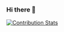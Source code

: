 ### Hi there 👋

[![Contribution Stats](https://github-contribution-stats.vercel.app/api/?username=Cylop)](https://github.com/LordDashMe/github-contribution-stats/)


<!--
**Cylop/Cylop** is a ✨ _special_ ✨ repository because its `README.md` (this file) appears on your GitHub profile.

Here are some ideas to get you started:

- 🔭 I’m currently working on ...
- 🌱 I’m currently learning ...
- 👯 I’m looking to collaborate on ...
- 🤔 I’m looking for help with ...
- 💬 Ask me about ...
- 📫 How to reach me: ...
- 😄 Pronouns: ...
- ⚡ Fun fact: ...
-->

